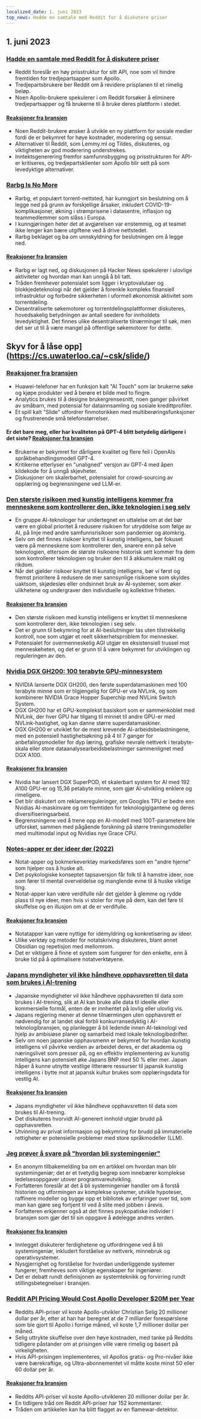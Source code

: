 ```yaml
---
localized_date: 1. juni 2023
top_news: Hadde en samtale med Reddit for å diskutere priser
---
```


## 1. juni 2023

### [Hadde en samtale med Reddit for å diskutere priser](https://old.reddit.com/r/apolloapp/comments/13ws4w3/had_a_call_with_reddit_to_discuss_pricing_bad/)

- Reddit foreslår en høy prisstruktur for sitt API, noe som vil hindre fremtiden for tredjepartsapper som Apollo.
- Tredjepartsbrukere ber Reddit om å revidere prisplanen til et rimelig beløp.
- Noen Apollo-brukere spekulerer i om Reddit forsøker å eliminere tredjepartsapper og få brukerne til å bruke deres plattform i stedet.

#### [Reaksjoner fra bransjen](http://news.ycombinator.com/item?id=36141083)

- Noen Reddit-brukere ønsker å utvikle en ny plattform for sosiale medier fordi de er bekymret for høye kostnader, moderering og sensur.
- Alternativer til Reddit, som Lemmy.ml og Tildes, diskuteres, og viktigheten av god moderering understrekes.
- Inntektsgenerering fremfor samfunnsbygging og prisstrukturen for API-er kritiseres, og tredjepartsklienter som Apollo blir sett på som levedyktige alternativer.

### [Rarbg Is No More](https://web.archive.org/web/20230531105653/https://rarbg.to/index80.php)

- Rarbg, et populært torrent-nettsted, har kunngjort sin beslutning om å legge ned på grunn av forskjellige årsaker, inkludert COVID-19-komplikasjoner, økning i strømprisene i datasentre, inflasjon og teammedlemmer som slåss i Europa.
- I kunngjøringen heter det at avgjørelsen var enstemmig, og at teamet ikke lenger kan bære utgiftene ved å drive nettstedet.
- Rarbg beklaget og ba om unnskyldning for beslutningen om å legge ned.

#### [Reaksjoner fra bransjen](http://news.ycombinator.com/item?id=36136819)

- Rarbg er lagt ned, og diskusjonen på Hacker News spekulerer i ulovlige aktiviteter og hvordan man kan unngå å bli tatt.
- Tråden fremhever potensialet som ligger i kryptovalutaer og blokkjedeteknologi når det gjelder å forenkle kompleks finansiell infrastruktur og forbedre sikkerheten i uformell økonomisk aktivitet som torrentdeling.
- Desentraliserte søkemotorer og torrentdelingsplattformer diskuteres, hovedsakelig betydningen av antall seedere for innholdets levedyktighet. Det finnes ulike desentraliserte tilnærminger til søk, men det ser ut til å være mangel på offentlige søkemotorer for dette.

## Skyv for å låse opp](https://cs.uwaterloo.ca/~csk/slide/)

### [Reaksjoner fra bransjen](http://news.ycombinator.com/item?id=36138304)

- Huawei-telefoner har en funksjon kalt "AI Touch" som lar brukerne søke og kjøpe produkter ved å berøre et bilde med to fingre.
- Analytics brukes til å designe brukergrensesnitt, noen ganger påvirket av småbarn, med potensial for datainnsamling og sosiale kredittprofiler.
- Et spill kalt "Slide" utfordrer finmotorikken med multiberøringsfunksjoner og frustrerende små telefonstørrelser.

#### Er det bare meg, eller har kvaliteten på GPT-4 blitt betydelig dårligere i det siste? [Reaksjoner fra bransjen](http://news.ycombinator.com/item?id=36134249)

- Brukerne er bekymret for dårligere kvalitet og flere feil i OpenAIs språkbehandlingsmodell GPT-4.
- Kritikerne etterlyser en "unaligned" versjon av GPT-4 med åpen kildekode for å unngå skjevheter.
- Diskusjoner om skalerbarhet, potensialet for crowd-sourcing av opplæring og begrensningene ved LLM-er.

### [Den største risikoen med kunstig intelligens kommer fra menneskene som kontrollerer den, ikke teknologien i seg selv](https://aisnakeoil.substack.com/p/is-avoiding-extinction-from-ai-really)

- En gruppe AI-teknologer har undertegnet en uttalelse om at det bør være en global prioritet å redusere risikoen for utryddelse som følge av AI, på linje med andre samfunnsrisikoer som pandemier og atomkrig.
- Selv om det finnes risikoer knyttet til kunstig intelligens, bør fokuset være på menneskene som kontrollerer den, snarere enn på selve teknologien, ettersom de største risikoene historisk sett kommer fra dem som kontrollerer teknologien og bruker den til å akkumulere makt og rikdom.
- Når det gjelder risikoer knyttet til kunstig intelligens, bør vi først og fremst prioritere å redusere de mer sannsynlige risikoene som skyldes uaktsom, skjødesløs eller ondsinnet bruk av AI-systemer, som øker ulikhetene og undergraver den individuelle og kollektive friheten.

#### [Reaksjoner fra bransjen](http://news.ycombinator.com/item?id=36139852)

- Den største risikoen med kunstig intelligens er knyttet til menneskene som kontrollerer den, ikke teknologien i seg selv.
- Det er grunn til bekymring for at AI-beslutninger tas uten tilstrekkelig kontroll, noe som utgjør et reelt sikkerhetsproblem for mennesker.
- Potensialet for overmenneskelig AGI utgjør en eksistensiell trussel mot menneskeheten, og det er grunn til å være bekymret for utviklingen og reguleringen av den.

### [Nvidia DGX GH200: 100 terabyte GPU-minnesystem](https://developer.nvidia.com/blog/announcing-nvidia-dgx-gh200-first-100-terabyte-gpu-memory-system/)

- NVIDIA lanserte DGX GH200, den første superdatamaskinen med 100 terabyte minne som er tilgjengelig for GPU-er via NVLink, og som kombinerer NVIDIA Grace Hopper Superchip med NVLink Switch System.
- DGX GH200 har et GPU-komplekst basiskort som er sammenkoblet med NVLink, der hver GPU har tilgang til minnet til andre GPU-er med NVLink-hastighet, og kan danne større superdatamaskiner.
- DGX GH200 er utviklet for de mest krevende AI-arbeidsbelastningene, med en potensiell hastighetsøkning på 4 til 7 ganger for anbefalingsmodeller for dyp læring, grafiske nevrale nettverk i terabyte-skala eller store dataanalysearbeidsbelastninger sammenlignet med DGX A100.

#### [Reaksjoner fra bransjen](http://news.ycombinator.com/item?id=36133226)

- Nvidia har lansert DGX SuperPOD, et skalerbart system for AI med 192 A100 GPU-er og 15,36 petabyte minne, som gjør AI-utvikling enklere og rimeligere.
- Det blir diskutert om reklamereguleringer, om Googles TPU er bedre enn Nvidias AI-maskinvare og om fremtiden for teknologigigantene og deres diversifiseringsarbeid.
- Begrensningene ved å trene opp en AI-modell med 100T-parametere ble utforsket, sammen med pågående forskning på større treningsmodeller med multimodal input og Nvidias nye Grace CPU.

### [Notes-apper er der ideer dør (2022)](https://www.reproof.app/blog/notes-apps-help-us-forget)

- Notat-apper og bokmerkeverktøy markedsføres som en "andre hjerne" som hjelper oss å huske alt.
- Det psykologiske konseptet tapsaversjon får folk til å hamstre ideer, noe som fører til mental overveldelse og manglende evne til å huske viktige ting.
- Notat-apper kan være verdifulle når det gjelder å glemme og rydde plass til nye ideer, men hvis vi stoler for mye på dem, kan det føre til skuffelse og en illusjon om at de er verdifulle.

#### [Reaksjoner fra bransjen](http://news.ycombinator.com/item?id=36136179)

- Notatapper kan være nyttige for idémyldring og konkretisering av ideer.
- Ulike verktøy og metoder for notatskriving diskuteres, blant annet Obsidian og repetisjon med mellomrom.
- Det er viktigere å finne et system som fungerer for den enkelte, enn å bruke tid på å optimalisere notatverktøyene.

### [Japans myndigheter vil ikke håndheve opphavsretten til data som brukes i AI-trening](https://technomancers.ai/japan-goes-all-in-copyright-doesnt-apply-to-ai-training/)

- Japanske myndigheter vil ikke håndheve opphavsretten til data som brukes i AI-trening, slik at AI kan bruke alle data til ideelle eller kommersielle formål, enten de er innhentet på lovlig eller ulovlig vis.
- Japans regjering mener at denne tilnærmingen uten opphavsrett er nødvendig for at landet skal forbli konkurransedyktig i AI-teknologibransjen, og planlegger å bli ledende innen AI-teknologi ved hjelp av ambisiøse planer og samarbeid med lokale teknologibedrifter.
- Selv om noen japanske opphavsmenn er bekymret for hvordan kunstig intelligens vil påvirke verdien av arbeidet deres, er det akademia og næringslivet som presser på, og en effektiv implementering av kunstig intelligens kan potensielt øke Japans BNP med 50 % eller mer. Japan håper å kunne utnytte vestlige litterære ressurser til japansk kunstig intelligens i bytte mot at japansk kultur brukes som opplæringsdata for vestlig AI.

#### [Reaksjoner fra bransjen](http://news.ycombinator.com/item?id=36144241)

- Japans myndigheter vil ikke håndheve opphavsretten til data som brukes til AI-trening.
- Det diskuteres hvorvidt AI-generert innhold utgjør brudd på opphavsretten.
- Utvinning av privat informasjon og bekymring for brudd på immaterielle rettigheter er potensielle problemer med store språkmodeller (LLM).

### [Jeg prøver å svare på "hvordan bli systemingeniør"](https://rachelbythebay.com/w/2023/05/30/eng/)

- En anonym tilbakemelding ba om en artikkel om hvordan man blir systemingeniør; det er et tvetydig begrep som innebærer komplekse ledelsesoppgaver utover programvareutvikling.
- Forfatteren foreslår at det å bli systemingeniør handler om å forstå historien og utformingen av komplekse systemer, utvikle hypoteser, raffinere modeller og bygge opp et bibliotek av erfaringer over tid, som man kan gjøre seg fortjent til ved å slite med jobben i årevis.
- Forfatteren erkjenner også at det finnes psykopatiske individer i bransjen som gjør det til sin oppgave å ødelegge andres verden.

#### [Reaksjoner fra bransjen](http://news.ycombinator.com/item?id=36133263)

- Innlegget diskuterer ferdighetene og utfordringene ved å bli systemingeniør, inkludert forståelse av nettverk, minnebruk og operativsystemer.
- Nysgjerrighet og forståelse for hvordan underliggende systemer fungerer, fremheves som viktige egenskaper for ingeniører.
- Det er debatt rundt definisjonen av systemteknikk og forvirring rundt stillingsbetegnelser i bransjen.

### [Reddit API Pricing Would Cost Apollo Developer $20M per Year](https://daringfireball.net/linked/2023/05/31/reddit-apollo-api-pricing)

- Reddits API-priser vil koste Apollo-utvikler Christian Selig 20 millioner dollar per år, etter at han har beregnet at de 7 milliarder forespørslene som ble gjort til Apollo i forrige måned, vil koste 1,7 millioner dollar per måned.
- Selig uttrykte skuffelse over den høye kostnaden, med tanke på Reddits tidligere påstander om at prisingen ville være rimelig og basert på virkeligheten.
- Hvis API-prisingen implementeres, vil Apollos gratis- og Pro-nivåer ikke være bærekraftige, og Ultra-abonnementet vil måtte koste minst 50 eller 60 dollar per år.

#### [Reaksjoner fra bransjen](http://news.ycombinator.com/item?id=36142285)

- Reddits API-priser vil koste Apollo-utvikleren 20 millioner dollar per år.
- En tidligere tråd om Reddit API-priser har 152 kommentarer.
- Tråden om artikkelen kan ha blitt flagget av en flamewar-detektor.
